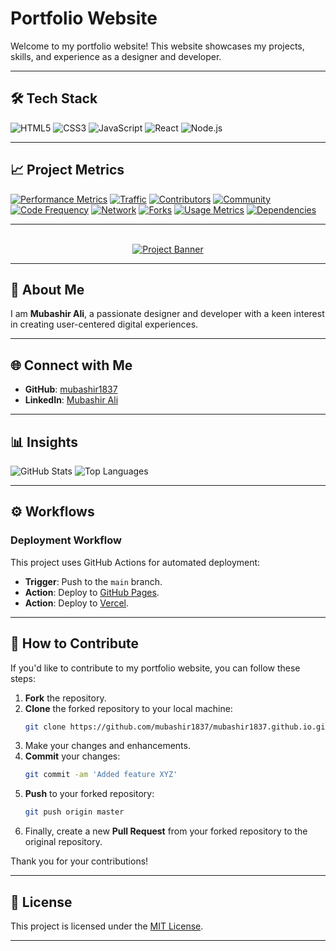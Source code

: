 # Portfolio Website

Welcome to my portfolio website! This website showcases my projects, skills, and experience as a designer and developer.

---

## 🛠️ Tech Stack
![HTML5](https://img.shields.io/badge/-HTML5-E34F26?logo=html5&logoColor=white)
![CSS3](https://img.shields.io/badge/-CSS3-1572B6?logo=css3&logoColor=white)
![JavaScript](https://img.shields.io/badge/-JavaScript-F7DF1E?logo=javascript&logoColor=black)
![React](https://img.shields.io/badge/-React-61DAFB?logo=react&logoColor=black)
![Node.js](https://img.shields.io/badge/-Node.js-339933?logo=node.js&logoColor=white)

---


## 📈 Project Metrics

[![Performance Metrics](https://img.shields.io/badge/Performance-Metrics-blue?style=flat-square)](https://github.com/mubashir1837/mubashir1837.github.io/actions/metrics/performance)
[![Traffic](https://img.shields.io/badge/Traffic-Insights-orange?style=flat-square)](https://github.com/mubashir1837/mubashir1837.github.io/graphs/traffic)
[![Contributors](https://img.shields.io/badge/Contributors-Graph-green?style=flat-square)](https://github.com/mubashir1837/mubashir1837.github.io/graphs/contributors)
[![Community](https://img.shields.io/badge/Community-Health-yellow?style=flat-square)](https://github.com/mubashir1837/mubashir1837.github.io/community)
[![Code Frequency](https://img.shields.io/badge/Code-Frequency-purple?style=flat-square)](https://github.com/mubashir1837/mubashir1837.github.io/graphs/code-frequency)
[![Network](https://img.shields.io/badge/Network-Graph-red?style=flat-square)](https://github.com/mubashir1837/mubashir1837.github.io/network)
[![Forks](https://img.shields.io/badge/Forks-Count-lightgrey?style=flat-square)](https://github.com/mubashir1837/mubashir1837.github.io/forks)
[![Usage Metrics](https://img.shields.io/badge/Usage-Metrics-cyan?style=flat-square)](https://github.com/mubashir1837/mubashir1837.github.io/actions/metrics/usage)
[![Dependencies](https://img.shields.io/badge/Dependencies-Status-brightgreen?style=flat-square)](https://github.com/mubashir1837/mubashir1837.github.io/network/dependencies)


---

<div align="center">
    <br />
        <a href="https://mubashir-a.vercel.app" target="_blank">
            <img src="./img/porfolio.gif" alt="Project Banner">
        </a>
    <br />
</div>

---

## 🚀 About Me
I am **Mubashir Ali**, a passionate designer and developer with a keen interest in creating user-centered digital experiences.

---

## 🌐 Connect with Me
- **GitHub**: [mubashir1837](http://github.com/mubashir1837/)
- **LinkedIn**: [Mubashir Ali](https://linkedin.com/in/mubashirali3)

---

## 📊 Insights
![GitHub Stats](https://github-readme-stats.vercel.app/api?username=mubashir1837&show_icons=true&theme=radical)
![Top Languages](https://github-readme-stats.vercel.app/api/top-langs/?username=mubashir1837&layout=compact&theme=radical)


---

## ⚙️ Workflows
### Deployment Workflow
This project uses GitHub Actions for automated deployment:
- **Trigger**: Push to the `main` branch.
- **Action**: Deploy to [GitHub Pages](https://pages.github.com/).
- **Action**: Deploy to [Vercel](https://vercel.com/).

---

## 🤝 How to Contribute
If you'd like to contribute to my portfolio website, you can follow these steps:

1. **Fork** the repository.
2. **Clone** the forked repository to your local machine:
    ```bash
    git clone https://github.com/mubashir1837/mubashir1837.github.io.git
    ```
3. Make your changes and enhancements.
4. **Commit** your changes:
    ```bash
    git commit -am 'Added feature XYZ'
    ```
5. **Push** to your forked repository:
    ```bash
    git push origin master
    ```
6. Finally, create a new **Pull Request** from your forked repository to the original repository.

Thank you for your contributions!

---

## 📜 License
This project is licensed under the [MIT License](LICENSE).

---  
